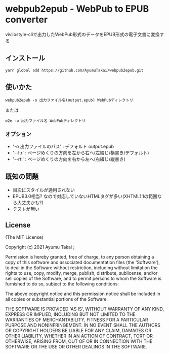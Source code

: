# webpub2epub - WebPub to EPUB converter

vivliostyle-cliで出力したWebPub形式のデータをEPUB形式の電子文書に変換する

## インストール

    yarn global add https://github.com/AyumuTakai/webpub2epub.git

## 使いかた

    webpub2epub -o 出力ファイル名(output.epub) WebPubディレクトリ

または

    w2e -o 出力ファイル名 WebPubディレクトリ

### オプション

* '-o 出力ファイルのパス' : デフォルト output.epub
* '--ltr' : ページめくりの方向を左から右へ(左綴じ/横書き/デフォルト)
* '--rtl' : ページめくりの方向を右から左へ(右綴じ/縦書き)

## 既知の問題

* 目次にスタイルが適用されない
* EPUB3.0相当? なので対応していないHTMLタグが多い(XHTML1.1の範囲なら大丈夫かも?)
* テストが無い

## License

(The MIT License)

Copyright (c) 2021 Ayumu Takai ;

Permission is hereby granted, free of charge, to any person obtaining
a copy of this software and associated documentation files (the
'Software'), to deal in the Software without restriction, including
without limitation the rights to use, copy, modify, merge, publish,
distribute, sublicense, and/or sell copies of the Software, and to
permit persons to whom the Software is furnished to do so, subject to
the following conditions:

The above copyright notice and this permission notice shall be
included in all copies or substantial portions of the Software.

THE SOFTWARE IS PROVIDED 'AS IS', WITHOUT WARRANTY OF ANY KIND,
EXPRESS OR IMPLIED, INCLUDING BUT NOT LIMITED TO THE WARRANTIES OF
MERCHANTABILITY, FITNESS FOR A PARTICULAR PURPOSE AND NONINFRINGEMENT.
IN NO EVENT SHALL THE AUTHORS OR COPYRIGHT HOLDERS BE LIABLE FOR ANY
CLAIM, DAMAGES OR OTHER LIABILITY, WHETHER IN AN ACTION OF CONTRACT,
TORT OR OTHERWISE, ARISING FROM, OUT OF OR IN CONNECTION WITH THE
SOFTWARE OR THE USE OR OTHER DEALINGS IN THE SOFTWARE.
